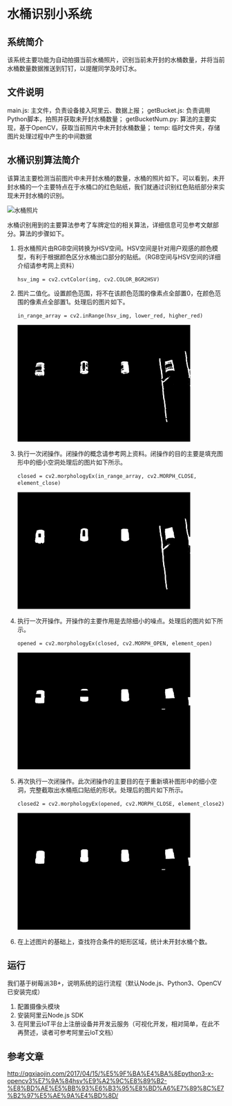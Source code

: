 # 水桶识别小系统

## 系统简介
该系统主要功能为自动拍摄当前水桶照片，识别当前未开封的水桶数量，并将当前水桶数量数据推送到钉钉，以提醒同学及时订水。

## 文件说明
main.js: 主文件，负责设备接入阿里云、数据上报；
getBucket.js: 负责调用Python脚本，拍照并获取未开封水桶数量；
getBucketNum.py: 算法的主要实现，基于OpenCV，获取当前照片中未开封水桶数量；
temp: 临时文件夹，存储图片处理过程中产生的中间数据

## 水桶识别算法简介
该算法主要检测当前图片中未开封水桶的数量，水桶的照片如下。可以看到，未开封水桶的一个主要特点在于水桶口的红色贴纸，我们就通过识别红色贴纸部分来实现未开封水桶的识别。

<img src="temp/image.jpg" width = "400" height = "270" alt="水桶照片"/>

水桶识别用到的主要算法参考了车牌定位的相关算法，详细信息可见参考文献部分。算法的步骤如下。
1. 将水桶照片由RGB空间转换为HSV空间。HSV空间是针对用户观感的颜色模型，有利于根据颜色区分水桶出口部分的贴纸。（RGB空间与HSV空间的详细介绍请参考网上资料）
    ```
    hsv_img = cv2.cvtColor(img, cv2.COLOR_BGR2HSV)
    ```
2. 图片二值化。设置颜色范围，将不在该颜色范围的像素点全部置0，在颜色范围的像素点全部置1。处理后的图片如下。
    ```
    in_range_array = cv2.inRange(hsv_img, lower_red, higher_red)
    ```
    <img src="temp/temp1.jpg" width = "400" height = "270" alt="二值化照片" />

3. 执行一次闭操作。闭操作的概念请参考网上资料。闭操作的目的主要是填充图形中的细小空洞处理后的图片如下所示。
    ```
    closed = cv2.morphologyEx(in_range_array, cv2.MORPH_CLOSE, element_close)
    ```
    <img src="temp/temp2.jpg" width = "400" height = "270" alt="闭操作1照片" />
4. 执行一次开操作。开操作的主要作用是去除细小的噪点。处理后的图片如下所示。
    ```
    opened = cv2.morphologyEx(closed, cv2.MORPH_OPEN, element_open)
    ```
    <img src="temp/temp3.jpg" width = "400" height = "270" alt="闭操作1照片" />
5. 再次执行一次闭操作。此次闭操作的主要目的在于重新填补图形中的细小空洞，完整截取出水桶瓶口贴纸的形状。处理后的图片如下所示。
    ```
    closed2 = cv2.morphologyEx(opened, cv2.MORPH_CLOSE, element_close2)
    ```
    <img src="temp/temp4.jpg" width = "400" height = "270" alt="闭操作1照片" />
6. 在上述图片的基础上，查找符合条件的矩形区域，统计未开封水桶个数。

## 运行
我们基于树莓派3B+，说明系统的运行流程（默认Node.js、Python3、OpenCV已安装完成）
1. 配置摄像头模块
2. 安装阿里云Node.js SDK
3. 在阿里云IoT平台上注册设备并开发云服务（可视化开发，相对简单，在此不再赘述，读者可参考阿里云IoT文档）

## 参考文章
http://qgxiaojin.com/2017/04/15/%E5%9F%BA%E4%BA%8Epython3-x-opencv3%E7%9A%84hsv%E9%A2%9C%E8%89%B2-%E8%BD%AE%E5%BB%93%E6%B3%95%E8%BD%A6%E7%89%8C%E7%B2%97%E5%AE%9A%E4%BD%8D/